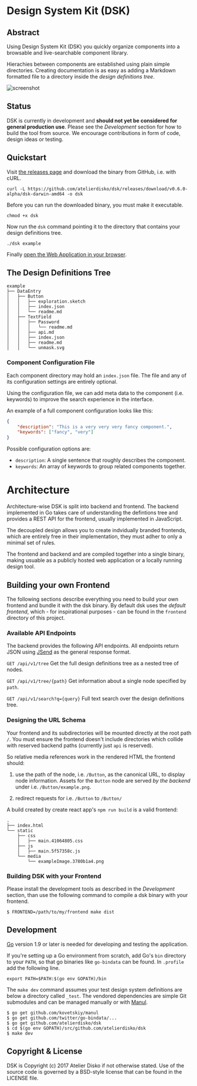 # Design System Kit (DSK)

## Abstract

Using Design System Kit (DSK) you quickly organize components into a
browsable and live-searchable component library.

Hierachies between components are established using plain simple directories.
Creating documentation is as easy as adding a Markdown formatted file to a
directory inside the _design definitions tree_.

![screenshot](https://atelierdisko.de/assets/app/img/github_dsk.png)

## Status

DSK is currently in development and **should not yet be considered for general production use**. 
Please see the _Development_ section for how to build the tool from source. We encourage contributions in form of code, design ideas or testing.

## Quickstart

Visit [the releases page](https://github.com/atelierdisko/dsk/releases) and download the binary 
from GitHub, i.e. with cURL.
```
curl -L https://github.com/atelierdisko/dsk/releases/download/v0.6.0-alpha/dsk-darwin-amd64 -o dsk
```

Before you can run the downloaded binary, you must make it executable.
```
chmod +x dsk
```

Now run the `dsk` command pointing it to the directory that contains your design definitions tree.
```
./dsk example
```

Finally [open the Web Application in your browser](http://localhost:8080).

## The Design Definitions Tree

```
example
├── DataEntry
│   ├── Button
│   │   ├── exploration.sketch
│   │   ├── index.json
│   │   └── readme.md
│   ├── TextField
│   │   ├── Password
│   │   │   └── readme.md
│   │   ├── api.md
│   │   ├── index.json
│   │   ├── readme.md
│   │   └── unmask.svg
```

### Component Configuration File

Each component directory may hold an `index.json` file. The file and any of its
configuration settings are entirely optional.

Using the configuration file, we can add meta data to the component (i.e. keywords)
to improve the search experience in the interface. 

An example of a full component configuration looks like this:

```json
{
    "description": "This is a very very very fancy component.",
    "keywords": ["fancy", "very"]
}
```

Possible configuration options are:

- `description`: A single sentence that roughly describes the component.
- `keywords`: An array of keywords to group related components together.

# Architecture

Architecture-wise DSK is split into backend and frontend. The backend implemented 
in Go takes care of understanding the defintions tree and provides a REST API for
the frontend, usually implemented in JavaScript.

The decoupled design allows you to create indvidually branded frontends, which
are entirely free in their implementation, they must adher to only a minimal set
of rules.

The frontend and backend and are compiled together into a single binary, making
usuable as a publicly hosted web application or a locally running design tool.

## Building your own Frontend 

The following sections describe everything you need to build your own frontend
and bundle it with the dsk binary. By default dsk uses the _default frontend_,
which - for inspirational purposes - can be found in the `frontend` directory of
this project.

### Available API Endpoints

The backend provides the following API endpoints. All endpoints return JSON
using [JSend](https://labs.omniti.com/labs/jsend) as the general response
format.

`GET /api/v1/tree`
Get the full design definitions tree as a nested tree of nodes.

`GET /api/v1/tree/{path}`
Get information about a single node specified by `path`.

`GET /api/v1/search?q={query}`
Full text search over the design definitions tree.

### Designing the URL Schema

Your frontend and its subdirectories will be mounted directly at the
root path `/`. You must ensure the frontend doesn't include directories which collide 
with reserved backend paths (currently just `api` is reserved).

So relative media references work in the rendered HTML the frontend should:

1. use the path of the node, i.e. `/Button`, as the canonical URL,
   to display node information. Assets for the `Button` node are served
   _by the backend_ under i.e. `/Button/example.png`.

2. redirect requests for i.e. `/Button` to `/Button/`

A build created by create react app's `npm run build` is a valid frontend:
```
.
├── index.html
└── static
    ├── css
    │   ├── main.41064805.css
    ├── js
    │   ├── main.5f57358c.js
    └── media
        └── exampleImage.3780b1a4.png
```

### Building DSK with your Frontend

Please install the development tools as described in the _Development_ section,
than use the following command to compile a dsk binary with your frontend.

```
$ FRONTEND=/path/to/my/frontend make dist
```

## Development

[Go](https://golang.org/) version 1.9 or later is needed for developing and
testing the application. 

If you're setting up a Go environment from scratch, add
Go's `bin` directory to your `PATH`, so that go binaries like `go-bindata` can
be found. In `.profile` add the following line.
```
export PATH=$PATH:$(go env GOPATH)/bin
```

The `make dev` command assumes your test design system definitions are below a
directory called `_test`. The vendored dependencies are simple Git submodules 
and can be managed manually or with [Manul](https://github.com/kovetskiy/manul).

```
$ go get github.com/kovetskiy/manul
$ go get github.com/twitter/go-bindata/...
$ go get github.com/atelierdisko/dsk
$ cd $(go env GOPATH)/src/github.com/atelierdisko/dsk
$ make dev
```

## Copyright & License

DSK is Copyright (c) 2017 Atelier Disko if not otherwise
stated. Use of the source code is governed by a BSD-style
license that can be found in the LICENSE file.

